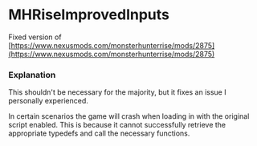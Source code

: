 # MHRiseImprovedInputs 

Fixed version of [https://www.nexusmods.com/monsterhunterrise/mods/2875](https://www.nexusmods.com/monsterhunterrise/mods/2875)


### Explanation

This shouldn't be necessary for the majority, but it fixes an issue I personally experienced.

In certain scenarios the game will crash when loading in with the original script enabled. This is because it cannot successfully retrieve the appropriate typedefs and call the necessary functions.